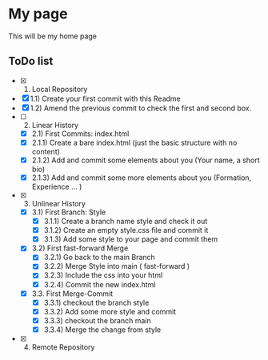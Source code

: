 # My page
This will be my home page

## ToDo list
 - [x] 1. Local Repository 
  - [x] 1.1) Create your first commit with this Readme
  - [x] 1.2) Amend the previous commit to check the first and second box.
- [ ] 2. Linear History 
  - [x] 2.1) First Commits: index.html
  - [x] 2.1.1) Create a bare index.html (just the basic structure with no content)
  - [x] 2.1.2) Add and commit some elements about you (Your name, a short bio)
  - [x] 2.1.3) Add and commit some more elements about you (Formation, Experience ... )
- [x] 3. Unlinear History 
  - [x] 3.1) First Branch: Style
    - [x] 3.1.1) Create a branch name style and check it out
    - [x] 3.1.2) Create an empty style.css file and commit it
    - [x] 3.1.3) Add some style to your page and commit them
  - [x] 3.2) First fast-forward Merge
    - [x] 3.2.1) Go back to the main Branch
    - [x] 3.2.2) Merge Style into main ( fast-forward )
    - [x] 3.2.3) Include the css into your html
    - [x] 3.2.4) Commit the new index.html
  - [x] 3.3. First Merge-Commit
    - [x] 3.3.1) checkout the branch style
    - [x] 3.3.2) Add some more style and commit
    - [x] 3.3.3) checkout the branch main
    - [x] 3.3.4) Merge the change from style
 - [x] 4. Remote Repository